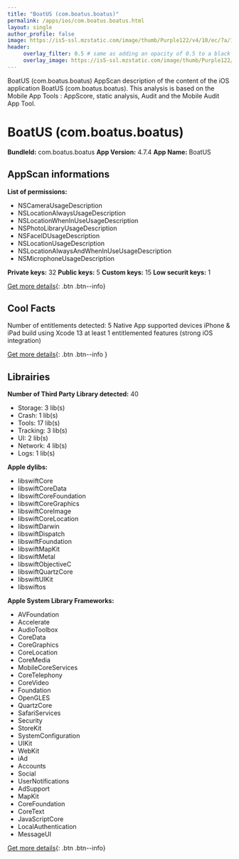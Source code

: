 ```yaml
---
title: "BoatUS (com.boatus.boatus)"
permalink: /apps/ios/com.boatus.boatus.html
layout: single
author_profile: false
image: https://is5-ssl.mzstatic.com/image/thumb/Purple122/v4/10/ec/7a/10ec7a04-9dc4-c199-2005-a976b029cee4/AppIcon-0-0-1x_U007emarketing-0-0-0-7-0-0-sRGB-0-0-0-GLES2_U002c0-512MB-85-220-0-0.png/512x512bb.jpg
header: 
     overlay_filter: 0.5 # same as adding an opacity of 0.5 to a black background
     overlay_image: https://is5-ssl.mzstatic.com/image/thumb/Purple122/v4/10/ec/7a/10ec7a04-9dc4-c199-2005-a976b029cee4/AppIcon-0-0-1x_U007emarketing-0-0-0-7-0-0-sRGB-0-0-0-GLES2_U002c0-512MB-85-220-0-0.png/512x512bb.jpg
---
```

BoatUS (com.boatus.boatus) AppScan description of the content of the iOS application BoatUS (com.boatus.boatus). This analysis is based on the Mobile App Tools : AppScore, static analysis, Audit and the Mobile Audit App Tool.

# BoatUS (com.boatus.boatus)

**BundleId:** com.boatus.boatus
**App Version:** 4.7.4
**App Name:** BoatUS


## AppScan informations 

**List of permissions:** 
- NSCameraUsageDescription
- NSLocationAlwaysUsageDescription
- NSLocationWhenInUseUsageDescription
- NSPhotoLibraryUsageDescription
- NSFaceIDUsageDescription
- NSLocationUsageDescription
- NSLocationAlwaysAndWhenInUseUsageDescription
- NSMicrophoneUsageDescription
  
  
**Private keys:** 32
**Public keys:** 5
**Custom keys:** 15
**Low securit keys:** 1
  
[Get more details](/pricing.html){: .btn .btn--info}

## Cool Facts

Number of entitlements detected: 5
Native App
supported devices iPhone & iPad
build using Xcode 13
at least 1 entitlemented features (strong iOS integration)
  
[Get more details](/pricing.html){: .btn .btn--info }

## Librairies 
**Number of Third Party Library detected:** 40
- Storage: 3 lib(s)
- Crash: 1 lib(s)
- Tools: 17 lib(s)
- Tracking: 3 lib(s)
- UI: 2 lib(s)
- Network: 4 lib(s)
- Logs: 1 lib(s)


**Apple dylibs:**
- libswiftCore
- libswiftCoreData
- libswiftCoreFoundation
- libswiftCoreGraphics
- libswiftCoreImage
- libswiftCoreLocation
- libswiftDarwin
- libswiftDispatch
- libswiftFoundation
- libswiftMapKit
- libswiftMetal
- libswiftObjectiveC
- libswiftQuartzCore
- libswiftUIKit
- libswiftos


**Apple System Library Frameworks:**
- AVFoundation
- Accelerate
- AudioToolbox
- CoreData
- CoreGraphics
- CoreLocation
- CoreMedia
- MobileCoreServices
- CoreTelephony
- CoreVideo
- Foundation
- OpenGLES
- QuartzCore
- SafariServices
- Security
- StoreKit
- SystemConfiguration
- UIKit
- WebKit
- iAd
- Accounts
- Social
- UserNotifications
- AdSupport
- MapKit
- CoreFoundation
- CoreText
- JavaScriptCore
- LocalAuthentication
- MessageUI


  
[Get more details](/pricing.html){: .btn .btn--info}

